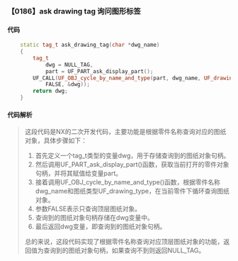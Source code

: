 ### 【0186】ask drawing tag 询问图形标签

#### 代码

```cpp
    static tag_t ask_drawing_tag(char *dwg_name)  
    {  
        tag_t  
            dwg = NULL_TAG,  
            part = UF_PART_ask_display_part();  
        UF_CALL(UF_OBJ_cycle_by_name_and_type(part, dwg_name, UF_drawing_type,  
            FALSE, &dwg));  
        return dwg;  
    }

```

#### 代码解析

> 这段代码是NX的二次开发代码，主要功能是根据零件名称查询对应的图纸对象，具体步骤如下：
>
> 1. 首先定义一个tag_t类型的变量dwg，用于存储查询到的图纸对象句柄。
> 2. 然后调用UF_PART_ask_display_part()函数，获取当前打开的零件对象句柄，并将其赋值给变量part。
> 3. 接着调用UF_OBJ_cycle_by_name_and_type()函数，根据零件名称dwg_name和图纸类型UF_drawing_type，在当前零件下循环查询图纸对象。
> 4. 参数FALSE表示只查询顶层图纸对象。
> 5. 查询到的图纸对象句柄存储在dwg变量中。
> 6. 最后返回dwg变量，即查询到的图纸对象句柄。
>
> 总的来说，这段代码实现了根据零件名称查询对应顶层图纸对象的功能，返回值为查询到的图纸对象句柄，如果查询不到则返回NULL_TAG。
>
